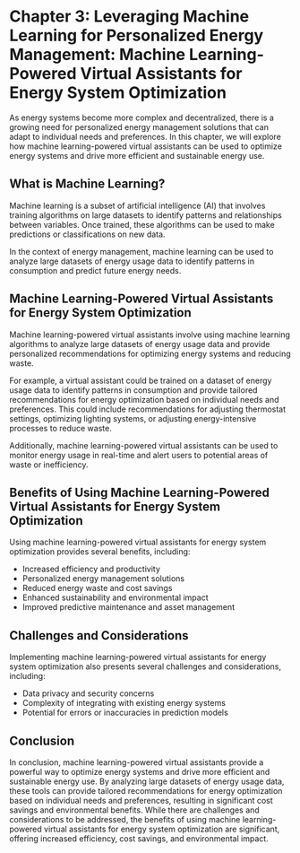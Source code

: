 Chapter 3: Leveraging Machine Learning for Personalized Energy Management: Machine Learning-Powered Virtual Assistants for Energy System Optimization
=====================================================================================================================================================

As energy systems become more complex and decentralized, there is a growing need for personalized energy management solutions that can adapt to individual needs and preferences. In this chapter, we will explore how machine learning-powered virtual assistants can be used to optimize energy systems and drive more efficient and sustainable energy use.

What is Machine Learning?
-------------------------

Machine learning is a subset of artificial intelligence (AI) that involves training algorithms on large datasets to identify patterns and relationships between variables. Once trained, these algorithms can be used to make predictions or classifications on new data.

In the context of energy management, machine learning can be used to analyze large datasets of energy usage data to identify patterns in consumption and predict future energy needs.

Machine Learning-Powered Virtual Assistants for Energy System Optimization
--------------------------------------------------------------------------

Machine learning-powered virtual assistants involve using machine learning algorithms to analyze large datasets of energy usage data and provide personalized recommendations for optimizing energy systems and reducing waste.

For example, a virtual assistant could be trained on a dataset of energy usage data to identify patterns in consumption and provide tailored recommendations for energy optimization based on individual needs and preferences. This could include recommendations for adjusting thermostat settings, optimizing lighting systems, or adjusting energy-intensive processes to reduce waste.

Additionally, machine learning-powered virtual assistants can be used to monitor energy usage in real-time and alert users to potential areas of waste or inefficiency.

Benefits of Using Machine Learning-Powered Virtual Assistants for Energy System Optimization
--------------------------------------------------------------------------------------------

Using machine learning-powered virtual assistants for energy system optimization provides several benefits, including:

* Increased efficiency and productivity
* Personalized energy management solutions
* Reduced energy waste and cost savings
* Enhanced sustainability and environmental impact
* Improved predictive maintenance and asset management

Challenges and Considerations
-----------------------------

Implementing machine learning-powered virtual assistants for energy system optimization also presents several challenges and considerations, including:

* Data privacy and security concerns
* Complexity of integrating with existing energy systems
* Potential for errors or inaccuracies in prediction models

Conclusion
----------

In conclusion, machine learning-powered virtual assistants provide a powerful way to optimize energy systems and drive more efficient and sustainable energy use. By analyzing large datasets of energy usage data, these tools can provide tailored recommendations for energy optimization based on individual needs and preferences, resulting in significant cost savings and environmental benefits. While there are challenges and considerations to be addressed, the benefits of using machine learning-powered virtual assistants for energy system optimization are significant, offering increased efficiency, cost savings, and environmental impact.
